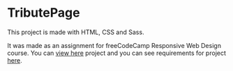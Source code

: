 # TributePage

This project is made with HTML, CSS and Sass.

It was made as an assignment for freeCodeCamp Responsive Web Design course. You can [view here](https://davidpavlovic.github.io/TributePage/) project and you can see requirements for project [here](https://learn.freecodecamp.org/responsive-web-design/responsive-web-design-projects/build-a-tribute-page/).
